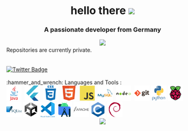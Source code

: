<h1 align=center>
  hello there
  <img src="https://media.giphy.com/media/hvRJCLFzcasrR4ia7z/giphy.gif" width="30px"/>
</h1>
<h3 align="center">A passionate developer from Germany</h3>
<div id="header" align="center">
  <img src="https://media.giphy.com/media/LscL9lFvIJ9qnIc8QA/giphy.gif" width="100"/>
</div>
Repositories are currently private.
<div id="badges">
  </br>
  </br>
  <a href="https://twitter.com/snaxerl">
    <img src="https://img.shields.io/badge/Twitter-blue?style=for-the-badge&logo=twitter&logoColor=white" alt="Twitter Badge"/>
  </a>
 
</div>

</br>
 :hammer_and_wrench: Languages and Tools :
<div>
  <img src="https://github.com/devicons/devicon/blob/master/icons/java/java-original-wordmark.svg" title="Java" alt="Java" width="40" height="40"/>&nbsp;
  <img src="https://github.com/devicons/devicon/blob/master/icons/flutter/flutter-original.svg" title="Flutter" alt="Flutter" width="40" height="40"/>&nbsp;
  <img src="https://github.com/devicons/devicon/blob/master/icons/css3/css3-plain-wordmark.svg"  title="CSS3" alt="CSS" width="40" height="40"/>&nbsp;
  <img src="https://github.com/devicons/devicon/blob/master/icons/html5/html5-original.svg" title="HTML5" alt="HTML" width="40" height="40"/>&nbsp;
  <img src="https://github.com/devicons/devicon/blob/master/icons/javascript/javascript-original.svg" title="JavaScript" alt="JavaScript" width="40" height="40"/>&nbsp;
  <img src="https://github.com/devicons/devicon/blob/master/icons/mysql/mysql-original-wordmark.svg" title="MySQL"  alt="MySQL" width="40" height="40"/>&nbsp;
  <img src="https://github.com/devicons/devicon/blob/master/icons/nodejs/nodejs-original-wordmark.svg" title="NodeJS" alt="NodeJS" width="40" height="40"/>&nbsp;
  <img src="https://github.com/devicons/devicon/blob/master/icons/git/git-original-wordmark.svg" title="Git" **alt="Git" width="40" height="40"/>
  <img src="https://github.com/devicons/devicon/blob/master/icons/python/python-original-wordmark.svg" title="Python" **alt="Python" width="40" height="40"/>
  <img src="https://github.com/devicons/devicon/blob/master/icons/raspberrypi/raspberrypi-original.svg" title="RaspberryPi" **alt="RaspberryPi" width="40" height="40"/>
  <img src="https://github.com/devicons/devicon/blob/master/icons/sqlite/sqlite-original-wordmark.svg" title="SQLITE" **alt="SQLITE" width="40" height="40"/>
  <img src="https://github.com/devicons/devicon/blob/master/icons/unity/unity-original.svg" title="Unity" **alt="Unity" width="40" height="40"/>
  <img src="https://github.com/devicons/devicon/blob/master/icons/vscode/vscode-original-wordmark.svg" title="Vscode" **alt="Vscode" width="40" height="40"/>
  <img src="https://github.com/devicons/devicon/blob/master/icons/androidstudio/androidstudio-original.svg" title="Android Studio" **alt="Android Studio" width="40" height="40"/>
   <img src="https://github.com/devicons/devicon/blob/master/icons/apache/apache-line-wordmark.svg" title="Apache" **alt="Apache" width="40" height="40"/>
   <img src="https://github.com/devicons/devicon/blob/master/icons/c/c-original.svg" title="C" **alt="C" width="40" height="40"/>
   <img src="https://github.com/devicons/devicon/blob/master/icons/debian/debian-original.svg" title="Debian" **alt="Debian" width="40" height="40"/>
  
</div>
<div align="center">
<img  src="https://media.giphy.com/media/wqJo5SjNfAdTSdpiPd/giphy.gif" width="100"/>
</div>


